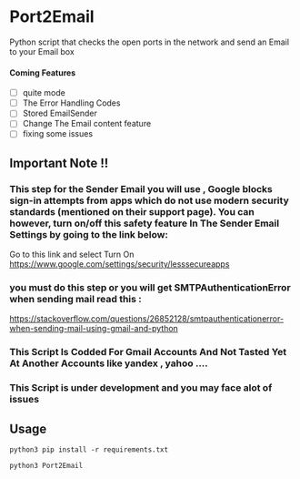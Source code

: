 # Port2Email
Python script that checks the open ports in the network and send an Email to your Email box
#### Coming Features
- [ ] quite mode
- [ ] The Error Handling Codes 
- [ ] Stored EmailSender
- [ ] Change The Email content feature
- [ ] fixing some issues
 
## Important Note !!
### This step for the Sender Email you will use ,  Google blocks sign-in attempts from apps which do not use modern security standards (mentioned on their support page). You can however, turn on/off this safety feature In The Sender Email Settings by going to the link below:
Go to this link and select Turn On
https://www.google.com/settings/security/lesssecureapps
### you must do this step or you will get SMTPAuthenticationError when sending mail read this :
https://stackoverflow.com/questions/26852128/smtpauthenticationerror-when-sending-mail-using-gmail-and-python
### This Script Is Codded For Gmail Accounts And Not Tasted Yet At Another Accounts like yandex , yahoo ....  
### This Script is under development and you may face alot of issues 


## Usage 
```
python3 pip install -r requirements.txt
```
```
python3 Port2Email
```
